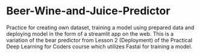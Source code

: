 # Beer-Wine-and-Juice-Predictor
Practice for creating own dataset, training a model using prepared data and deploying model in the form of a streamlit app on the web. This is a variation of the bear predictor from Lesson 2 (Deployment) of the Practical Deep Learning for Coders course which utilizes Fastai for training a model.
